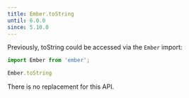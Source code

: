 ```yaml
---
title: Ember.toString
until: 6.0.0
since: 5.10.0
---
```



Previously, toString could be accessed via the `Ember` import:
```js
import Ember from 'ember';

Ember.toString

```

There is no replacement for this API.
